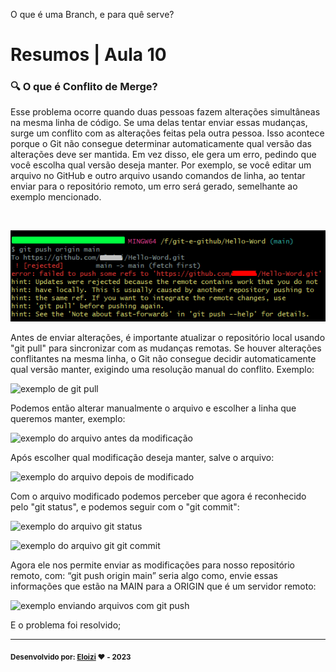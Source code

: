 O que é uma Branch, e para quê serve?

# Resumos | Aula 10

### 🔍 O que é Conflito de Merge?

Esse problema ocorre quando duas pessoas fazem alterações simultâneas na mesma linha de código. Se uma delas tentar enviar essas mudanças, surge um conflito com as alterações feitas pela outra pessoa. Isso acontece porque o Git não consegue determinar automaticamente qual versão das alterações deve ser mantida. Em vez disso, ele gera um erro, pedindo que você escolha qual versão deseja manter. Por exemplo, se você editar um arquivo no GitHub e outro arquivo usando comandos de linha, ao tentar enviar para o repositório remoto, um erro será gerado, semelhante ao exemplo mencionado.


<br>

![exemplo de erro: conflito de merge](/img/exemplo-conflito-merge.jpg)



Antes de enviar alterações, é importante atualizar o repositório local usando "git pull" para sincronizar com as mudanças remotas. Se houver alterações conflitantes na mesma linha, o Git não consegue decidir automaticamente qual versão manter, exigindo uma resolução manual do conflito. Exemplo:

![exemplo de git pull](/img/erro-conflito-merge.jpg)


Podemos então alterar manualmente o arquivo e escolher a linha que queremos manter, exemplo:

![exemplo do arquivo antes da modificação](/img/erro-conflito-merge.jpg)

Após escolher qual modificação deseja manter, salve o arquivo:

![exemplo do arquivo depois de modificado](/img/erro-conflito-merge.jpg)

Com o arquivo modificado podemos perceber que agora é reconhecido pelo "git status", e podemos seguir com o "git commit":

![exemplo do arquivo git status](/img/erro-conflito-merge.jpg)

![exemplo do arquivo git git commit](/img/erro-conflito-merge.jpg)

Agora ele nos permite enviar as modificações para nosso repositório remoto, com: “git push origin main”
seria algo como, envie essas informações que estão na MAIN para a ORIGIN que é um servidor remoto:

![exemplo enviando arquivos com git push](/img/erro-conflito-merge.jpg)

E o problema foi resolvido;

---

<sub><b>Desenvolvido por: [Eloizi](https://github.com/Eloizi/gitHub-DIO) ❤️ - 2023</b></sub></a>




